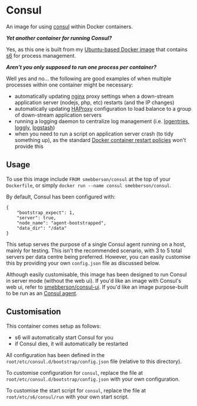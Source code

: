 Consul
======

An image for using [consul][Consul] within Docker containers.

**_Yet another container for running Consul?_**

Yes, as this one is built from my [Ubuntu-based Docker image](https://registry.hub.docker.com/u/smebberson/ubuntu-base/) that contains [s6][s6] for process management.

_**Aren't you only supposed to run one process per container?**_

Well yes and no... the following are good examples of when multiple processes within one container might be necessary:

- automatically updating [nginx][nginx] proxy settings when a down-stream application server (nodejs, php, etc) restarts (and the IP changes)
- automatically updating [HAProxy][haproxy] configuration to load balance to a group of down-stream application servers
- running a logging daemon to centralize log management (i.e. [logentries][logentries], [loggly][loggly], [logstash][logstash])
- when you need to run a script on application server crash (to tidy something up), as the standard [Docker container restart policies][drsp] won't provide this

Usage
-----

To use this image include `FROM smebberson/consul` at the top of your `Dockerfile`, or simply `docker run --name consul smebberson/consul`.

By default, Consul has been configured with:

```
{
    "bootstrap_expect": 1,
    "server": true,
    "node_name": "agent-bootstrapped",
    "data_dir": "/data"
}
```

This setup serves the purpose of a single Consul agent running on a host, mainly for testing. This isn't the recommended scenario, with 3 to 5 total servers per data centre being preferred. However, you can easily customise this by providing your own `config.json` file as discussed below.

Although easily customisable, this image has been designed to run Consul in server mode (without the web ui). If you'd like an image with Consul's web ui, refer to [smebberson/consul-ui][consului]. If you'd like an image purpose-built to be run as an [Consul agent][consulagent].

Customisation
-------------

This container comes setup as follows:

- s6 will automatically start Consul for you
- if Consul dies, it will automatically be restarted

All configuration has been defined in the `root/etc/consul.d/bootstrap/config.json` file (relative to this directory).

To customise configuration for `consul`, replace the file at `root/etc/consul.d/bootstrap/config.json` with your own configuration.

To customise the start script for `consul`, replace the file at `root/etc/s6/consul/run` with your own start script.

[s6]: http://www.skarnet.org/software/s6/
[s6-built-statically]: https://github.com/smebberson/docker-ubuntu-base/blob/master/s6/s6-build
[logentries]: https://logentries.com/
[loggly]: https://www.loggly.com/
[logstash]: http://logstash.net/
[drsp]: https://docs.docker.com/reference/commandline/cli/#restart-policies
[nginx]: http://nginx.org/
[haproxy]: http://www.haproxy.org/
[consul]: https://www.consul.io/
[consului]: https://github.com/smebberson/docker-ubuntu-base/tree/master/consul-ui
[consulagent]: https://github.com/smebberson/docker-ubuntu-base/tree/master/consul-agent
